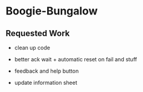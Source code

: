 # Boogie-Bungalow


## Requested Work
- clean up code
- better ack wait + automatic reset on fail and stuff

- feedback and help button

- update information sheet
